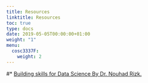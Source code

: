 ```yaml
---
title: Resources
linktitle: Resources
toc: true
type: docs
date: 2019-05-05T00:00:00+01:00
weight: "1"
menu:
  cosc3337F:
    weight: 2
---
```

#*   [Building skills for Data Science By Dr. Nouhad Rizk.](https://uhlibraries.pressbooks.pub/buildingskillsfordatascience/)
